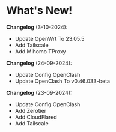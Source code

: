 # What's New!

**Changelog** (3-10-2024):
- Update OpenWrt To 23.05.5
- Add Tailscale
- Add Mihomo TProxy

**Changelog** (24-09-2024):
- Update Config OpenClash
- Update OpenClash To v0.46.033-beta

**Changelog** (23-09-2024):
- Update Config OpenClash
- Add Zerotier
- Add CloudFlared
- Add Tailscale
